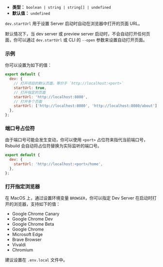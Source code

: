 - **类型：** `boolean | string | string[] | undefined`
- **默认值：** `undefined`

`dev.startUrl` 用于设置 Server 启动时自动在浏览器中打开的页面 URL。

默认情况下，当 dev server 或 preview server 启动时，不会自动打开任何页面，你可以通过 `dev.startUrl` 或 CLI 的 `--open` 参数来设置自动打开页面。

### 示例

你可以设置为如下的值：

```js
export default {
  dev: {
    // 打开项目的默认页面，等价于 `http://localhost:<port>`
    startUrl: true,
    // 打开指定的页面
    startUrl: 'http://localhost:8080',
    // 打开多个页面
    startUrl: ['http://localhost:8080', 'http://localhost:8080/about'],
  },
};
```

### 端口号占位符

由于端口号可能会发生变动，你可以使用 `<port>` 占位符来指代当前端口号，Rsbuild 会自动将占位符替换为实际监听的端口号。

```js
export default {
  dev: {
    startUrl: 'http://localhost:<port>/home',
  },
};
```

### 打开指定浏览器

在 MacOS 上，通过设置环境变量 `BROWSER`，你可以指定 Dev Server 在启动时打开的浏览器，支持如下的值：

- Google Chrome Canary
- Google Chrome Dev
- Google Chrome Beta
- Google Chrome
- Microsoft Edge
- Brave Browser
- Vivaldi
- Chromium

建议设置在 `.env.local` 文件中。
